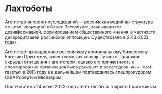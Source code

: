 # Лахтоботы

Агентство интернет-исследований — российская медийная структура со штаб-квартирой в Санкт-Петербурге, занимавшаяся дезинформацией, формированием общественного мнения, в частности, дискредитацией российской оппозиции. Существовало в 2013-2023 годах.

Агентство принадлежало российскому криминальному бизнесмену Евгению Пригожину, известному как «повар Путина». Пригожин скрывал отношения с агентством, однако его причастность к спонсированию организации была раскрыта в расследовании «Новой газеты» в 2013 году и в дальнейшем подтвердилась спецпрокурором США Робертом Мюллером.

После мятежа 24 июня 2023 года агентство было закрыто Пригожиным.
